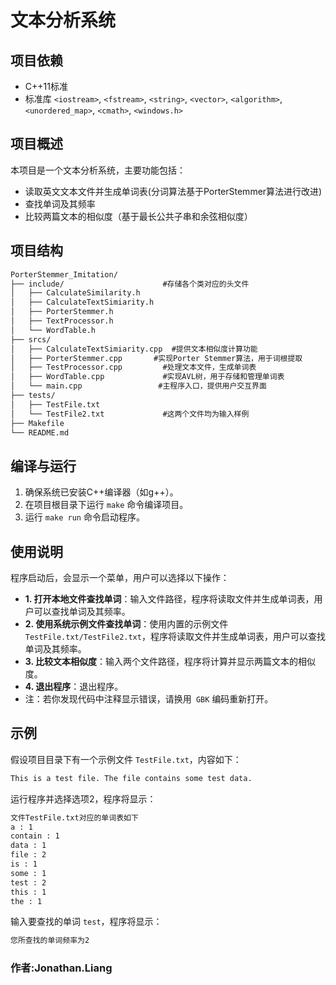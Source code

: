 # 文本分析系统

## 项目依赖

- C++11标准
- 标准库 `<iostream>`, `<fstream>`, `<string>`, `<vector>`, `<algorithm>`, `<unordered_map>`, `<cmath>`, `<windows.h>`

## 项目概述

本项目是一个文本分析系统，主要功能包括：
- 读取英文文本文件并生成单词表(分词算法基于PorterStemmer算法进行改进)
- 查找单词及其频率
- 比较两篇文本的相似度（基于最长公共子串和余弦相似度）

## 项目结构

```txt
PorterStemmer_Imitation/
├── include/				      #存储各个类对应的头文件
│   ├── CalculateSimilarity.h
│   ├── CalculateTextSimiarity.h
│   ├── PorterStemmer.h
│   ├── TextProcessor.h
│   └── WordTable.h
├── srcs/
│   ├── CalculateTextSimiarity.cpp	#提供文本相似度计算功能
│   ├── PorterStemmer.cpp		#实现Porter Stemmer算法，用于词根提取
│   ├── TestProcessor.cpp		  #处理文本文件，生成单词表
│   ├── WordTable.cpp		      #实现AVL树，用于存储和管理单词表
│   └── main.cpp			     #主程序入口，提供用户交互界面
├── tests/
│   ├── TestFile.txt
│   └── TestFile2.txt			  #这两个文件均为输入样例
├── Makefile
└── README.md
```

## 编译与运行
1. 确保系统已安装C++编译器（如g++）。
2. 在项目根目录下运行 `make` 命令编译项目。
3. 运行 `make run` 命令启动程序。

## 使用说明
程序启动后，会显示一个菜单，用户可以选择以下操作：
- **1. 打开本地文件查找单词**：输入文件路径，程序将读取文件并生成单词表，用户可以查找单词及其频率。
- **2. 使用系统示例文件查找单词**：使用内置的示例文件 `TestFile.txt/TestFile2.txt`，程序将读取文件并生成单词表，用户可以查找单词及其频率。
- **3. 比较文本相似度**：输入两个文件路径，程序将计算并显示两篇文本的相似度。
- **4. 退出程序**：退出程序。
- 注：若你发现代码中注释显示错误，请换用` GBK` 编码重新打开。

## 示例

假设项目目录下有一个示例文件 `TestFile.txt`，内容如下：
```cmd
This is a test file. The file contains some test data.
```
运行程序并选择选项2，程序将显示：
```cmd
文件TestFile.txt对应的单词表如下 
a : 1 
contain : 1 
data : 1 
file : 2 
is : 1 
some : 1 
test : 2 
this : 1 
the : 1
```
输入要查找的单词 `test`，程序将显示：
```cmd
您所查找的单词频率为2
```

### 作者:Jonathan.Liang
